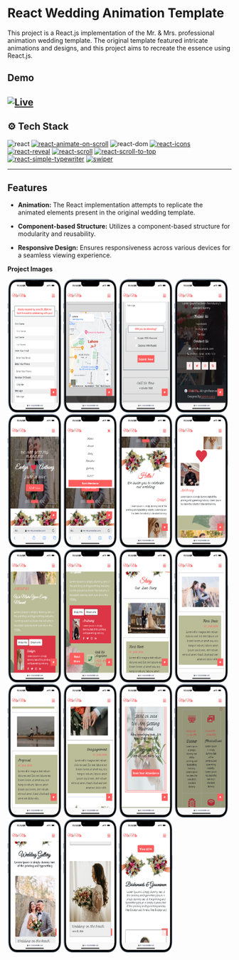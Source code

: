 # React Wedding Animation Template

This project is a React.js implementation of the Mr. & Mrs. professional animation wedding template. The original template featured intricate animations and designs, and this project aims to recreate the essence using React.js.

## Demo

## [![Live](https://img.shields.io/badge/Live-Link-blue?style=for-the-badge&logo=netlify)](https://mr-mrs.onrender.com)

## ⚙️ Tech Stack

![react](https://img.shields.io/badge/react-blue?style=for-the-badge&logo=react&logoColor=white)
[![react-animate-on-scroll](https://img.shields.io/badge/react_animate_on_scroll-lightgrey?style=for-the-badge)](https://www.npmjs.com/package/react-animate-on-scroll)
![react-dom](https://img.shields.io/badge/react_dom-blue?style=for-the-badge&logo=react&logoColor=white)
[![react-icons](https://img.shields.io/badge/react_icons-blueviolet?style=for-the-badge)](https://react-icons.github.io/react-icons/)
[![react-reveal](https://img.shields.io/badge/react_reveal-lightblue?style=for-the-badge)](https://www.react-reveal.com/)
[![react-scroll](https://img.shields.io/badge/react_scroll-green?style=for-the-badge)](https://www.npmjs.com/package/react-scroll)
[![react-scroll-to-top](https://img.shields.io/badge/react_scroll_to_top-green?style=for-the-badge)](https://www.npmjs.com/package/react-scroll-to-top)
[![react-simple-typewriter](https://img.shields.io/badge/react_simple_typewriter-red?style=for-the-badge)](https://www.npmjs.com/package/react-simple-typewriter)
[![swiper](https://img.shields.io/badge/swiper-green?style=for-the-badge&logo=swiper&logoColor=white)](https://swiperjs.com/)

---

## Features

- **Animation:** The React implementation attempts to replicate the animated elements present in the original wedding template.

- **Component-based Structure:** Utilizes a component-based structure for modularity and reusability.

- **Responsive Design:** Ensures responsiveness across various devices for a seamless viewing experience.

**Project Images**

<div class="d-flex">

<img src="./ShowCase/1.png"  width="24%" height="300px"  />
<img src="./ShowCase/2.png"  width="24%" height="300px"  />
<img src="./ShowCase/3.png"  width="24%" height="300px"  />
<img src="./ShowCase/4.png"  width="24%" height="300px"  />
<img src="./ShowCase/5.png"  width="24%" height="300px"  />
<img src="./ShowCase/6.png"  width="24%" height="300px"  />
<img src="./ShowCase/7.png"  width="24%" height="300px"  />
<img src="./ShowCase/8.png"  width="24%" height="300px"  />
<img src="./ShowCase/9.png"  width="24%" height="300px"  />
<img src="./ShowCase/10.png"  width="24%" height="300px"  />
<img src="./ShowCase/11.png"  width="24%" height="300px"  />
<img src="./ShowCase/12.png"  width="24%" height="300px"  />
<img src="./ShowCase/13.png"  width="24%" height="300px"  />
<img src="./ShowCase/14.png"  width="24%" height="300px"  />
<img src="./ShowCase/15.png"  width="24%" height="300px"  />
<img src="./ShowCase/16.png"  width="24%" height="300px"  />
<img src="./ShowCase/17.png"  width="24%" height="300px"  />
<img src="./ShowCase/18.png"  width="24%" height="300px"  />
<img src="./ShowCase/19.png"  width="24%" height="300px"  />

</div>
